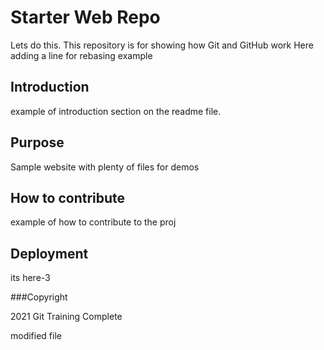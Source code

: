 # Starter Web Repo

Lets do this.
This repository is for showing how Git and GitHub work
Here adding a line for rebasing example
## Introduction

example of introduction section on the readme file.

## Purpose

Sample website with plenty of files for demos

## How to contribute

example of how to contribute to the proj

## Deployment

its here-3

###Copyright

2021 Git Training Complete

modified file
